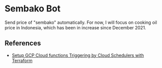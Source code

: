 # Sembako Bot

Send price of "sembako" automatically. For now, I will focus on cooking oil price in Indonesia, which has been in increase since December 2021.

## References
- [Setup GCP Cloud functions Triggering by Cloud Schedulers with Terraform](https://medium.com/geekculture/setup-gcp-cloud-functions-triggering-by-cloud-schedulers-with-terraform-1433fbf1abbe)
